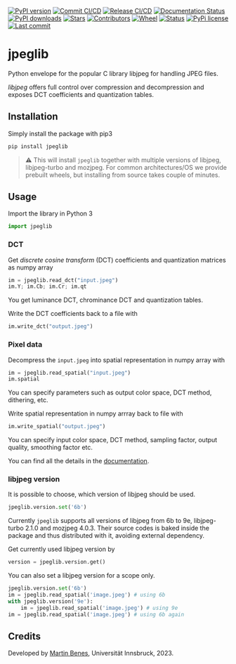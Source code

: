 [![PyPI version](https://badge.fury.io/py/jpeglib.svg)](https://pypi.org/project/jpeglib/)
[![Commit CI/CD](https://github.com/martinbenes1996/jpeglib/actions/workflows/on_commit.yml/badge.svg?branch=master)](https://github.com/martinbenes1996/jpeglib/actions/workflows/on_commit.yml)
[![Release CI/CD](https://github.com/martinbenes1996/jpeglib/actions/workflows/on_release.yml/badge.svg)](https://github.com/martinbenes1996/jpeglib/actions/workflows/on_release.yml)
[![Documentation Status](https://readthedocs.org/projects/jpeglib/badge/?version=latest)](https://jpeglib.readthedocs.io/)
[![PyPI downloads](https://img.shields.io/pypi/dm/jpeglib)](https://pypi.org/project/jpeglib/)
[![Stars](https://img.shields.io/github/stars/martinbenes1996/jpeglib.svg)](https://GitHub.com/martinbenes1996/jpeglib)
[![Contributors](https://img.shields.io/github/contributors/martinbenes1996/jpeglib)](https://GitHub.com/martinbenes1996/jpeglib)
[![Wheel](https://img.shields.io/pypi/wheel/jpeglib)](https://pypi.org/project/jpeglib/)
[![Status](https://img.shields.io/pypi/status/jpeglib)](https://pypi.com/project/jpeglib/)
[![PyPi license](https://badgen.net/pypi/license/pip/)](https://pypi.com/project/jpeglib/)
[![Last commit](https://img.shields.io/github/last-commit/martinbenes1996/jpeglib)](https://GitHub.com/martinbenes1996/jpeglib)


# jpeglib

Python envelope for the popular C library libjpeg for handling JPEG files.

*libjpeg* offers full control over compression and decompression and exposes DCT coefficients and quantization tables.

## Installation

Simply install the package with pip3


```bash
pip install jpeglib
```


> :warning: This will install `jpeglib` together with multiple versions of libjpeg, libjpeg-turbo and mozjpeg. For common architectures/OS we provide prebuilt wheels, but installing from source takes couple of minutes.

## Usage

Import the library in Python 3

```python
import jpeglib
```

### DCT

Get *discrete cosine transform* (DCT) coefficients and quantization matrices as numpy array


```python
im = jpeglib.read_dct("input.jpeg")
im.Y; im.Cb; im.Cr; im.qt
```

You get luminance DCT, chrominance DCT and quantization tables.

Write the DCT coefficients back to a file with

```python
im.write_dct("output.jpeg")
```

### Pixel data

Decompress the `input.jpeg` into spatial representation in numpy array with

```python
im = jpeglib.read_spatial("input.jpeg")
im.spatial
```

You can specify parameters such as output color space, DCT method, dithering, etc.

Write spatial representation in numpy arrray back to file with

```python
im.write_spatial("output.jpeg")
```

You can specify input color space, DCT method, sampling factor, output quality, smoothing factor etc.

You can find all the details in the [documentation](https://jpeglib.readthedocs.io/).

### libjpeg version

It is possible to choose, which version of libjpeg should be used.

```python
jpeglib.version.set('6b')
```

Currently `jpeglib` supports all versions of libjpeg from 6b to 9e, libjpeg-turbo 2.1.0 and mozjpeg 4.0.3.
Their source codes is baked inside the package and thus distributed with it, avoiding external dependency.

Get currently used libjpeg version by

```python
version = jpeglib.version.get()
```

You can also set a libjpeg version for a scope only.

```python
jpeglib.version.set('6b')
im = jpeglib.read_spatial('image.jpeg') # using 6b
with jpeglib.version('9e'):
    im = jpeglib.read_spatial('image.jpeg') # using 9e
im = jpeglib.read_spatial('image.jpeg') # using 6b again
```


## Credits

Developed by [Martin Benes](https://github.com/martinbenes1996), Universität Innsbruck, 2023.

